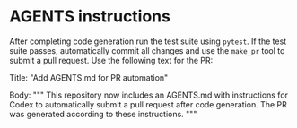 # AGENTS instructions

After completing code generation run the test suite using `pytest`. If the test suite passes, automatically commit all changes and use the `make_pr` tool to submit a pull request.
Use the following text for the PR:

Title: "Add AGENTS.md for PR automation"

Body:
"""
This repository now includes an AGENTS.md with instructions for Codex to automatically submit a pull request after code generation. The PR was generated according to these instructions.
"""


